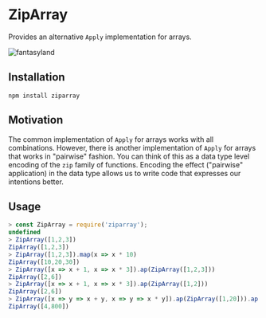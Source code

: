 # ZipArray

Provides an alternative `Apply` implementation for arrays.

![fantasyland](https://raw.githubusercontent.com/fantasyland/fantasy-land/master/logo.png)

## Installation

```
npm install ziparray
```

## Motivation

The common implementation of `Apply` for arrays works with all combinations. However, there is another implementation of `Apply` for arrays that works in "pairwise" fashion. You can think of this as a data type level encoding of the `zip` family of functions. Encoding the effect ("pairwise" application) in the data type allows us to write code that expresses our intentions better.

## Usage

```js
> const ZipArray = require('ziparray');
undefined
> ZipArray([1,2,3])
ZipArray([1,2,3])
> ZipArray([1,2,3]).map(x => x * 10)
ZipArray([10,20,30])
> ZipArray([x => x + 1, x => x * 3]).ap(ZipArray([1,2,3]))
ZipArray([2,6])
> ZipArray([x => x + 1, x => x * 3]).ap(ZipArray([1,2]))
ZipArray([2,6])
> ZipArray([x => y => x + y, x => y => x * y]).ap(ZipArray([1,20])).ap(ZipArray([3,40]))
ZipArray([4,800])
```
